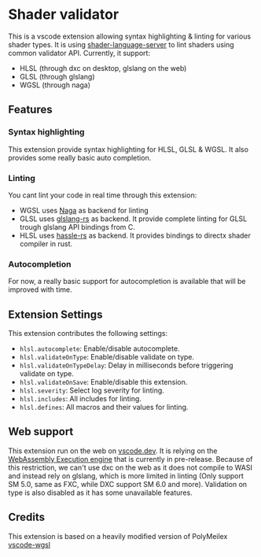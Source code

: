 # Shader validator

This is a vscode extension allowing syntax highlighting & linting for various shader types. It is using [shader-language-server](https://github.com/antaalt/shader-language-server) to lint shaders using common validator API. Currently, it support:

- HLSL (through dxc on desktop, glslang on the web)
- GLSL (through glslang)
- WGSL (through naga)

## Features

### Syntax highlighting

This extension provide syntax highlighting for HLSL, GLSL & WGSL. It also provides some really basic auto completion.

### Linting

You cant lint your code in real time through this extension:
- WGSL uses [Naga](https://github.com/gfx-rs/naga) as backend for linting
- GLSL uses [glslang-rs](https://github.com/SnowflakePowered/glslang-rs) as backend. It provide complete linting for GLSL trough glslang API bindings from C.
- HLSL uses [hassle-rs](https://github.com/Traverse-Research/hassle-rs) as backend. It provides bindings to directx shader compiler in rust.

### Autocompletion

For now, a really basic support for autocompletion is available that will be improved with time.

## Extension Settings

This extension contributes the following settings:

* `hlsl.autocomplete`: Enable/disable autocomplete.
* `hlsl.validateOnType`: Enable/disable validate on type.
* `hlsl.validateOnTypeDelay`: Delay in milliseconds before triggering validate on type.
* `hlsl.validateOnSave`: Enable/disable this extension.
* `hlsl.severity`: Select log severity for linting.
* `hlsl.includes`: All includes for linting.
* `hlsl.defines`: All macros and their values for linting.

## Web support

This extension run on the web on [vscode.dev](https://vscode.dev/). It is relying on the [WebAssembly Execution engine](https://marketplace.visualstudio.com/items?itemName=ms-vscode.wasm-wasi-core) that is currently in pre-release. Because of this restriction, we can't use dxc on the web as it does not compile to WASI and instead rely on glslang, which is more limited in linting (Only support SM 5.0, same as FXC, while DXC support SM 6.0 and more). Validation on type is also disabled as it has some unavailable features.

## Credits

This extension is based on a heavily modified version of PolyMeilex [vscode-wgsl](https://github.com/PolyMeilex/vscode-wgsl)